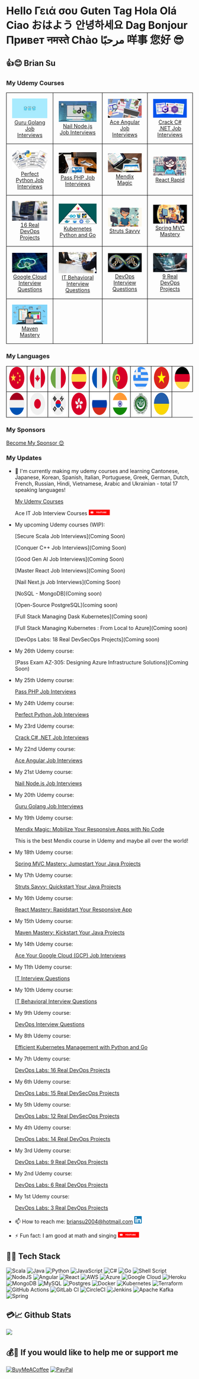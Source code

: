 # Hello Γειά σου Guten Tag Hola Olá Ciao おはよう 안녕하세요 Dag Bonjour Привет नमस्ते Chào مرحبًا 咩事 您好 😎

<!-- - [👍😊 Brian Su ](#-brian-su-)
  - [My Udemy courses](#my-udemy-courses)
  - [My languages](#my-languages)
  - [My updates](#my-updates)
- [🥇🔑 Tech Stack](#-tech-stack)
- [💳📈 Github Stats](#-github-stats)
- [💰🧧 If you would like to help me or support me](#-if-you-would-like-to-help-me-or-support-me) -->

<!--
01: English: Hello
02: Greek: Γειά σου
03: German: Guten Tag / Hi / Hallo
04: Spanish: Hola
05: Portuguese: Olá
06: Italian: Ciao
07: Japanese: おはよう
08: Korean: 안녕하세요
09: Dutch: Dag / Hoi / Hallo
10: French: Bonjour
11: Russian: Привет
12: Hindi: नमस्ते
13: Cantonese: 咩事
14: Mandarin: 您好

...

15: Vietnamese: Xin chào
16: Arabic: مرحبًا
-->

## 👍😊 Brian Su <!-- Ich bin -->

<!-- Sono Brian Su -->

<!-- <table style="border: 0; border-collapse: collapse;">
    <tr>
        <td style="padding: 0; margin: 0;">
            <a href="https://www.udemy.com/course/devops-labs-16-real-devops-projects/"><img src="Udemy/Flyer-16-300x500.png" style="padding: 0; margin: 0;"></a>
        </td>
        <td style="padding: 0; margin: 0;">
            <a href="https://www.udemy.com/course/managing-dask-kubernetes-with-kubectl-python-and-go/"><img src="Udemy/Flyer-Dask-300x500.png" style="padding: 0; margin: 0;"></a>
        </td>
        <td style="padding: 0; margin: 0;">
            <a href="https://www.udemy.com/course/devops-interview-questions-20xx/"><img src="Udemy/Flyer-IW-DevOps-300x500.png" style="padding: 0; margin: 0;"></a>
        </td>
    </tr>
</table> -->

<!-- Section 1: My Udemy Courses -->

### My Udemy Courses

<table style="width: 100%; border-collapse: collapse;">
  <!-- row 1 -->
  <tr>
    <td style="border: 1px solid black; padding: 15px; text-align: left;">
        <div style="text-align: center;">
            <a href="https://www.udemy.com/course/guru-golang/" target="_blank">
                <img src="Udemy/ad_200x112_Go.jpg" alt="Go Course Image">
            </a>
        </div>
        <div style="text-align: center;">
            <a href="https://www.udemy.com/course/guru-golang/" target="_blank">Guru Golang Job Interviews</a>
        </div>
    </td>
    <td style="border: 1px solid black; padding: 15px; text-align: left;">
        <div style="text-align: center;">
            <a href="https://www.udemy.com/course/nail-nodejs/" target="_blank">
                <img src="Udemy/ad_200x112_NodeJS.jpg" alt="Node.js Course Image">
            </a>
        </div>
        <div style="text-align: center;">
            <a href="https://www.udemy.com/course/nail-nodejs/" target="_blank">Nail Node.js Job Interviews</a>
        </div>
    </td>
    <td style="border: 1px solid black; padding: 15px; text-align: left;">
        <div style="text-align: center;">
            <a href="https://www.udemy.com/course/ace-angular/" target="_blank">
                <img src="Udemy/ad_200x112_Angular.jpg" alt="Angular Course Image">
            </a>
        </div>
        <div style="text-align: center;">
            <a href="https://www.udemy.com/course/ace-angular/" target="_blank">Ace Angular Job Interviews</a>
        </div>
    </td>
    <td style="border: 1px solid black; padding: 15px; text-align: left;">
        <div style="text-align: center;">
            <a href="https://www.udemy.com/course/crack-csharop-dotnet" target="_blank">
                <img src="Udemy/ad_200x112_CSharp.png" alt="C# .NET Course Image">
            </a>
        </div>
        <div style="text-align: center;">
            <a href="https://www.udemy.com/course/crack-csharop-dotnet" target="_blank">Crack C# .NET Job Interviews</a>
        </div>
    </td>
  </tr>
  <!-- row 2 -->
  <tr>
    <td style="border: 1px solid black; padding: 15px; text-align: left;">
        <div style="text-align: center;">
            <a href="https://www.udemy.com/course/perfect-python/" target="_blank">
                <img src="Udemy/ad_200x112_Python.png" alt="Python Course Image">
            </a>
        </div>
        <div style="text-align: center;">
            <a href="https://www.udemy.com/course/perfect-python/" target="_blank">Perfect Python Job Interviews</a>
        </div>
    </td>
    <td style="border: 1px solid black; padding: 15px; text-align: left;">
        <div style="text-align: center;">
            <a href="https://www.udemy.com/course/pass-php-job-interviews/" target="_blank">
                <img src="Udemy/ad_220x112_Php.jpg" alt="Php Course Image">
            </a>
        </div>
        <div style="text-align: center;">
            <a href="https://www.udemy.com/course/pass-php-job-interviews/" target="_blank">Pass PHP Job Interviews</a>
        </div>
    </td>
    <td style="border: 1px solid black; padding: 15px; text-align: left;">
        <div style="text-align: center;">
            <a href="https://www.udemy.com/course/mendix-magic/" target="_blank">
                <img src="Udemy/ad_200x112_Mendix.jpg" alt="Mendix Course Image">
            </a>
        </div>
        <div style="text-align: center;">
            <a href="https://www.udemy.com/course/mendix-magic/" target="_blank">Mendix Magic</a>
        </div>
    </td>
    <td style="border: 1px solid black; padding: 15px; text-align: left;">
        <div style="text-align: center;">
            <a href="https://www.udemy.com/course/react-rapidstart-creating-an-responsive-react-app-in-1-hour/" target="_blank">
                <img src="Udemy/ad_200x112_React.jpg" alt="React Course Image">
            </a>
        </div>
        <div style="text-align: center;">
            <a href="https://www.udemy.com/course/react-rapidstart-creating-an-responsive-react-app-in-1-hour/" target="_blank">React Rapid</a>
        </div>
    </td>
  </tr>
  <!-- row 3 -->
  <tr>
    <td style="border: 1px solid black; padding: 15px; text-align: left;">
        <div style="text-align: center;">
            <a href="https://www.udemy.com/course/devops-labs-16-real-devops-projects/" target="_blank">
                <img src="Udemy/ad_200x112_DevOps16.jpg" alt="DevOps16 Course Image">
            </a>
        </div>
        <div style="text-align: center;">
            <a href="https://www.udemy.com/course/devops-labs-16-real-devops-projects/" target="_blank">16 Real DevOps Projects</a>
        </div>
    </td>
    <td style="border: 1px solid black; padding: 15px; text-align: left;">
        <div style="text-align: center;">
            <a href="https://www.udemy.com/course/managing-dask-kubernetes-with-kubectl-python-and-go/" target="_blank">
                <img src="Udemy/ad_200x112_K8sPyGo.jpg" alt="Kubernetes Python and Go Course Image">
            </a>
        </div>
        <div style="text-align: center;">
            <a href="https://www.udemy.com/course/managing-dask-kubernetes-with-kubectl-python-and-go/" target="_blank">Kubernetes Python and Go</a>
        </div>
    </td>
    <td style="border: 1px solid black; padding: 15px; text-align: left;">
        <div style="text-align: center;">
            <a href="https://www.udemy.com/course/struts-savvy-quickstart-your-java-projects/" target="_blank">
                <img src="Udemy/ad_200x112_Struts.jpg" alt="Struts Course Image">
            </a>
        </div>
        <div style="text-align: center;">
            <a href="https://www.udemy.com/course/struts-savvy-quickstart-your-java-projects/" target="_blank">Struts Savvy</a>
        </div>
    </td>
    <td style="border: 1px solid black; padding: 15px; text-align: left;">
        <div style="text-align: center;">
            <a href="https://www.udemy.com/course/spring-mvc-mastery-jumpstart-your-java-projects/" target="_blank">
                <img src="Udemy/ad_200x112_SpringMVC.jpg" alt="Spring MVC Course Image">
            </a>
        </div>
        <div style="text-align: center;">
            <a href="https://www.udemy.com/course/spring-mvc-mastery-jumpstart-your-java-projects/" target="_blank">Spring MVC Mastery</a>
        </div>
    </td>
  </tr>
  <!-- row 4 -->
  <tr>
    <td style="border: 1px solid black; padding: 15px; text-align: left;">
        <div style="text-align: center;">
            <a href="https://www.udemy.com/course/it-contractor-google-cloud-gcp-interview-questions-20xx/" target="_blank">
                <img src="Udemy/ad_200x112_GCP.jpg" alt="GCP Course Image">
            </a>
        </div>
        <div style="text-align: center;">
            <a href="https://www.udemy.com/course/it-contractor-google-cloud-gcp-interview-questions-20xx/" target="_blank">Google Cloud Interview Questions</a>
        </div>
    </td>
    <td style="border: 1px solid black; padding: 15px; text-align: left;">
        <div style="text-align: center;">
            <a href="https://www.udemy.com/course/it-contractor-behavioral-interview-questions-20xx/" target="_blank">
                <img src="Udemy/ad_200x112_IWBehav.jpg" alt="Behavioral Interview Questions Course Image">
            </a>
        </div>
        <div style="text-align: center;">
            <a href="https://www.udemy.com/course/it-contractor-behavioral-interview-questions-20xx/" target="_blank">IT Behavioral Interview Questions</a>
        </div>
    </td>
    <td style="border: 1px solid black; padding: 15px; text-align: left;">
        <div style="text-align: center;">
            <a href="https://www.udemy.com/course/devops-interview-questions-20xx/" target="_blank">
                <img src="Udemy/ad_200x112_IWDevOps.jpg" alt="DevOps Interview Questions Course Image">
            </a>
        </div>
        <div style="text-align: center;">
            <a href="https://www.udemy.com/course/devops-interview-questions-20xx/" target="_blank">DevOps Interview Questions</a>
        </div>
    </td>
    <td style="border: 1px solid black; padding: 15px; text-align: left;">
        <div style="text-align: center;">
            <a href="https://www.udemy.com/course/devops-labs-9-real-devops-projects/" target="_blank">
                <img src="Udemy/ad_200x112_DevOps9.jpg" alt="DevOps9 Course Image">
            </a>
        </div>
        <div style="text-align: center;">
            <a href="https://www.udemy.com/course/devops-labs-9-real-devops-projects/" target="_blank">9 Real DevOps Projects</a>
        </div>
    </td>
  </tr>

  <!-- row 5 -->
  <tr>
    <td style="border: 1px solid black; padding: 15px; text-align: left;">
        <div style="text-align: center;">
            <a href="https://www.udemy.com/course/maven-mastery-kickstart-your-java-projects/" target="_blank">
                <img src="Udemy/ad_200x112_Maven.jpg" alt="Maven Course Image">
            </a>
        </div>
        <div style="text-align: center;">
            <a href="https://www.udemy.com/course/maven-mastery-kickstart-your-java-projects/" target="_blank">Maven Mastery</a>
        </div>
    </td>
    <td style="border: 1px solid black; padding: 15px; text-align: left;">
        <div></div>
    </td>
    <td style="border: 1px solid black; padding: 15px; text-align: left;">
            <div></div>
    </td>
    <td style="border: 1px solid black; padding: 15px; text-align: left;">
            <div></div>
    </td>
  </tr>

  <!-- row 5 -->
  <!-- <tr>
    <td style="border: 1px solid black; padding: 15px; text-align: left;">
        <div></div>
    </td>
    <td style="border: 1px solid black; padding: 15px; text-align: left;">
        <div></div>
    </td>
    <td style="border: 1px solid black; padding: 15px; text-align: left;">
            <div></div>
    </td>
    <td style="border: 1px solid black; padding: 15px; text-align: left;">
            <div></div>
    </td>
  </tr> -->
</table>

<!--
Steps for making the course image here:

- Download logo from "Course landing page" https://www.udemy.com/instructor/courses/
- Rename to "Udemy/ad_200x112_???.jpg"
- The size needs to be 200x112 (if needed, edit and resize to 200x112)
- Verify/Test
- Upload
- Update the db.json
-->

<!-- Section 2: My Languages -->

### My Languages

<table style="border-collapse: collapse; width: 100%;">
    <tr>
        <td style="border: 1px solid black;"><img src="lang-flag/china.png" alt="China Flag" style="width: 60px; height: 60px;"></td>
        <td style="border: 1px solid black;"><img src="lang-flag/canada.png" alt="Canadian Flag" style="width: 60px; height: 60px;"></td>
        <td style="border: 1px solid black;"><img src="lang-flag/italy.png" alt="Italy Flag" style="width: 60px; height: 60px;"></td>
        <td style="border: 1px solid black;"><img src="lang-flag/spain.png" alt="Spain Flag" style="width: 60px; height: 60px;"></td>
        <td style="border: 1px solid black;"><img src="lang-flag/france.png" alt="France Flag" style="width: 60px; height: 60px;"></td>
        <td style="border: 1px solid black;"><img src="lang-flag/portugal.png" alt="Portuguese Flag" style="width: 60px; height: 60px;"></td>
        <td style="border: 1px solid black;"><img src="lang-flag/greece.png" alt="Greek Flag" style="width: 60px; height: 60px;"></td>
        <td style="border: 1px solid black;"><img src="lang-flag/vietnam.png" alt="Vietnam Flag" style="width: 60px; height: 60px;"></td>
        <td style="border: 1px solid black;"><img src="lang-flag/germany.png" alt="German Flag" style="width: 60px; height: 60px;"></td>
    </tr>
    <tr>
        <td style="border: 1px solid black;"><img src="lang-flag/netherlands.png" alt="Netherland Flag" style="width: 60px; height: 60px;"></td>
        <td style="border: 1px solid black;"><img src="lang-flag/japan.png" alt="Japan Flag" style="width: 60px; height: 60px;"></td>
        <td style="border: 1px solid black;"><img src="lang-flag/south-korea.png" alt="South Korea Flag" style="width: 60px; height: 60px;"></td>
        <td style="border: 1px solid black;"><img src="lang-flag/hong-kong.png" alt="Hong Kong Flag" style="width: 60px; height: 60px;"></td>
        <td style="border: 1px solid black;"><img src="lang-flag/russia.png" alt="Russia Flag" style="width: 60px; height: 60px;"></td>
        <td style="border: 1px solid black;"><img src="lang-flag/india.png" alt="India Flag" style="width: 60px; height: 60px;"></td>
        <td style="border: 1px solid black;"><img src="lang-flag/arabic.png" alt="Arabic Flag" style="width: 60px; height: 60px;"></td>
        <td style="border: 1px solid black;"><img src="lang-flag/ukraine.png" alt="Ukraine Flag" style="width: 60px; height: 60px;"></td>
    </tr>
</table>

<!--
Steps for making a new language image here:
1. Google "ukrainian round transparent background"
2. Download
3. Crop if needed
4. Resize if needed => 60px * 60px
5. ChatGPT can make the background transparent

Python code

```py
from PIL import Image

# Open the image file
image_path = '/mnt/data/ukraine.jpg'
image = Image.open(image_path)

# Convert the image to RGBA (if it is not already in that mode)
image = image.convert("RGBA")

# Get the data of the image
data = image.getdata()

# Replace white background with transparency
new_data = []
for item in data:
    # Check for white (or nearly white) pixels
    if item[0] > 200 and item[1] > 200 and item[2] > 200:
        # Replace white pixels with transparent pixels
        new_data.append((255, 255, 255, 0))
    else:
        new_data.append(item)

# Update image data
image.putdata(new_data)

# Save the image with a transparent background
output_path = '/mnt/data/ukraine_transparent.png'
image.save(output_path, "PNG")

output_path
```

-->

<!--
https://vectorflags.com
https://www.vecteezy.com
https://www.freeflagicons.com
-->

<!-- Section 3: My Sponsors -->

### My Sponsors

[Become My Sponsor 😊](https://github.com/sponsors/briansu2004)

<!-- [Displaying a sponsor button in your repository](https://docs.github.com/en/repositories/managing-your-repositorys-settings-and-features/customizing-your-repository/displaying-a-sponsor-button-in-your-repository) -->

<!-- Section 4: My Updates -->

### My Updates

<!--
- 🔭 I'm currently coding.
- 🌱 I'm currently learning more about history.
- 👯 I'm looking to collaborate on [GitHub](https://github.com/briansu2004).
- 🤔 I'm looking for help with running faster.
- 💬 Ask me about any tech-related stuff.
- 📫 How to reach me: briansu2004@hotmail.com <a href="https://www.linkedin.com/in/brian-su-opentowork/" target="_blank"><img alt="brian Su | LinkedIn" width="20px" src="linkedin.svg" /></a>
- ⚡ Fun fact: I am good at math and singing <a href="https://www.youtube.com/@singchanter8651" target="_blank"><img alt="brian Su | Youtube" height="15px" src="YouTube.svg" /></a>
-->

<!-- - My family has 3 major issues now 😭😭😭 Very difficult time since the beginning of 2023 and new year of rabbit -->

<!-- <a href="https://www.youtube.com/@devopswithbrian2283" target="_blank"><img alt="DevOps with Brian | Youtube" height="15px" src="YouTube.svg" /></a> -->

- 🔭 I'm currently making my udemy courses and learning Cantonese, Japanese, Korean, Spanish, Italian, Portuguese, Greek, German, Dutch, French, Russian, Hindi, Vietnamese, Arabic and Ukrainian - total 17 speaking languages!

  [My Udemy Courses](https://myudemycourses.netlify.app/)

  <!-- [Ace IT Job Interview Courses](https://www.youtube.com/@AceITJobInterviewCourses-ok4gn) -->

  Ace IT Job Interview Courses <a href="https://www.youtube.com/@AceITJobInterviewCourses-ok4gn" target="_blank"><img alt="brian Su | Youtube" height="15px" src="YouTube.svg" /></a>

  <!-- 
  @AceITJobInterviewCourses-ok4gn 
  https://www.youtube.com/@AceITJobInterviewCourses-ok4gn
  https://www.youtube.com/channel/UCPQaJmElLBya7vliMk1E1Sg
  -->

- My upcoming Udemy courses (WIP):

  <!-- [Pass PHP Job Interviews](Coming Soon) -->
  
  [Secure Scala Job Interviews](Coming Soon)

  [Conquer C++ Job Interviews](Coming Soon)

  [Good Gen AI Job Interviews](Coming Soon)

  <!-- [Master JavaScript Job Interviews](Coming Soon) -->

  [Master React Job Interviews](Coming Soon)

  [Nail Next.js Job Interviews](Coming Soon)

  <!-- 
  [Angular Mastery: Kickstart Your Full Stack Projects](Coming Soon)

  [VUE Mastery: Quickstart Your Full Stack Projects](Coming Soon)

  [NPM Mastery: Kickstart Your NodeJS Projects](Coming Soon)

  [PIP Mastery: Kickstart Your Python Projects](Coming Soon)

  [Go module Mastery: Kickstart Your Go Projects](Coming Soon)

  [NuGet Mastery: Kickstart Your C# Projects](Coming Soon)

  [Gradle Mastery: Kickstart Your Java Projects](Coming Soon) 
  -->

  [NoSQL - MongoDB](Coming soon)

  [Open-Source PostgreSQL](coming soon)

  [Full Stack Managing Dask Kubernetes](Coming soon)

  [Full Stack Managing Kubernetes : From Local to Azure](Coming soon)

  [DevOps Labs: 18 Real DevSecOps Projects](Coming soon)

  <!-- [IT Contractor Success: Thriving in Toronto, Canada](Coming soon) -->

  <!-- [New course](https://www.udemy.com/user/brian-su-18/) -->

<!-- 
- My 27th Udemy course:

  [?](https://www.udemy.com/course/)

- My 26th Udemy course:

  [Pass Exam AZ-305: Designing Azure Infrastructure Solutions](https://www.udemy.com/course/pass-az-305)
-->

- My 26th Udemy course:

  [Pass Exam AZ-305: Designing Azure Infrastructure Solutions](Coming Soon)

- My 25th Udemy course:

  [Pass PHP Job Interviews](https://www.udemy.com/course/pass-php-job-interviews/)

- My 24th Udemy course:

  [Perfect Python Job Interviews](https://www.udemy.com/course/perfect-python/)

- My 23rd Udemy course:

  [Crack C# .NET Job Interviews](https://www.udemy.com/course/crack-csharop-dotnet/)

- My 22nd Udemy course:

  [Ace Angular Job Interviews](https://www.udemy.com/course/ace-angular/)

- My 21st Udemy course:

  [Nail Node.js Job Interviews](https://www.udemy.com/course/nail-nodejs/)

- My 20th Udemy course:

  [Guru Golang Job Interviews](https://www.udemy.com/course/guru-golang/)

- My 19th Udemy course:

  [Mendix Magic: Mobilize Your Responsive Apps with No Code](https://www.udemy.com/course/mendix-magic/)

  This is the best Mendix course in Udemy and maybe all over the world!

- My 18th Udemy course:

  [Spring MVC Mastery: Jumpstart Your Java Projects](https://www.udemy.com/course/spring-mvc-mastery-jumpstart-your-java-projects/)

- My 17th Udemy course:

  [Struts Savvy: Quickstart Your Java Projects](https://www.udemy.com/course/struts-savvy-quickstart-your-java-projects/)

- My 16th Udemy course:

  [React Mastery: Rapidstart Your Responsive App](https://www.udemy.com/course/react-rapidstart-creating-an-responsive-react-app-in-1-hour/)

<!-- [React Rapidstart: Creating an Responsive React App in 1 hour](https://www.udemy.com/course/react-rapidstart-creating-an-responsive-react-app-in-1-hour/) -->

- My 15th Udemy course:

  [Maven Mastery: Kickstart Your Java Projects](https://www.udemy.com/course/maven-mastery-kickstart-your-java-projects/)

- My 14th Udemy course:

  [Ace Your Google Cloud (GCP) Job Interviews](https://www.udemy.com/course/it-contractor-google-cloud-gcp-interview-questions-20xx/)

  <!-- - My 13th Udemy course:

    [IT Contractor Angular Interview Questions (2023)](https://www.udemy.com/course/it-contractor-angular-interview-questions-20xx/)

  - My 12th Udemy course:

    [IT Contractor .Net and C# Interview Questions (2023)](https://www.udemy.com/course/it-contractor-net-and-c-interview-questions-20xx/) -->

- My 11th Udemy course:

  <!-- [IT Contractor Interview Questions (2023)](https://www.udemy.com/course/it-contractor-interview-questions-20xx) -->

  [IT Interview Questions](https://www.udemy.com/course/it-contractor-interview-questions-20xx/)

- My 10th Udemy course:

  <!-- [IT Contractor Behavioral Interview Questions (2023)](https://www.udemy.com/course/it-contractor-behavioral-interview-questions-20xx) -->

  [IT Behavioral Interview Questions](https://www.udemy.com/course/it-contractor-behavioral-interview-questions-20xx/)

- My 9th Udemy course:

  [DevOps Interview Questions](https://www.udemy.com/course/devops-interview-questions-20xx/)

- My 8th Udemy course:

  <!-- [Managing Dask Kubernetes with Kubectl, Python and Go](https://www.udemy.com/course/managing-dask-kubernetes-with-kubectl-python-and-go/) -->

  [Efficient Kubernetes Management with Python and Go](https://www.udemy.com/course/managing-dask-kubernetes-with-kubectl-python-and-go/)

- My 7th Udemy course:

  [DevOps Labs: 16 Real DevOps Projects](https://www.udemy.com/course/devops-labs-16-real-devops-projects/)

- My 6th Udemy course:

  [DevOps Labs: 15 Real DevSecOps Projects](https://www.udemy.com/course/devops-labs-15-real-devsecops-projects/)

- My 5th Udemy course:

  [DevOps Labs: 12 Real DevSecOps Projects](https://www.udemy.com/course/devops-labs-12-real-devsecops-projects/)

- My 4th Udemy course:

  [DevOps Labs: 14 Real DevOps Projects](https://www.udemy.com/course/devops-labs-14-real-devops-projects/)

- My 3rd Udemy course:

  [DevOps Labs: 9 Real DevOps Projects](https://www.udemy.com/course/devops-labs-9-real-devops-projects/)

- My 2nd Udemy course:

  [DevOps Labs: 6 Real DevOps Projects](https://www.udemy.com/course/devops-labs-6-real-devops-projects/)

- My 1st Udemy course:

  [DevOps Labs: 3 Real DevOps Projects](https://www.udemy.com/course/devops-labs-9-real-devops-projects-free-version/)

- 📫 How to reach me: <briansu2004@hotmail.com> <a href="https://www.linkedin.com/in/brian-su-opentowork/" target="_blank"><img alt="brian Su | LinkedIn" width="20px" src="linkedin.svg" /></a>

- ⚡ Fun fact: I am good at math and singing <a href="https://www.youtube.com/@singchanter8651" target="_blank"><img alt="Sing Chanter Cantar 唱 | Youtube" height="15px" src="YouTube.svg" /></a>

<!-- ![My YouTube](https://img.shields.io/badge/YouTube-%23FF0000.svg?style=for-the-badge&logo=YouTube&logoColor=white) -->

<!--
briansu2004@hotmail.com

<a href="https://www.linkedin.com/in/brian-su-opentowork/" target="_blank">
  <img align="left" alt="brian Su | LinkedIn" width="30px"  src="linkedin.svg" />
</a>

<br />
<br />
-->

<!--
- 👯 I'm looking to collaborate on ...
- 🤔 I'm looking for help with ...
- 😄 Pronouns: ...
- ⚡ Fun fact: ...
-->

## 🥇🔑 Tech Stack

<!--
<p align="left">
  <a href="https://www.java.com" target="_blank"> <img src="https://raw.githubusercontent.com/devicons/devicon/master/icons/java/java-original.svg" alt="java" width="40" height="40"/> </a>
  <a href="https://spring.io/" target="_blank"> <img src="https://www.vectorlogo.zone/logos/springio/springio-icon.svg" alt="spring" width="40" height="40"/> </a>
  <a href="https://developer.mozilla.org/en-US/docs/Web/JavaScript" target="_blank"> <img src="https://raw.githubusercontent.com/devicons/devicon/master/icons/javascript/javascript-original.svg" alt="javascript" width="40" height="40"/> </a>
  <a href="https://reactjs.org/" target="_blank"> <img src="https://raw.githubusercontent.com/devicons/devicon/master/icons/react/react-original-wordmark.svg" alt="react" width="40" height="40"/> </a>
   <a href="https://redux.js.org" target="_blank"> <img src="https://raw.githubusercontent.com/devicons/devicon/master/icons/redux/redux-original.svg" alt="redux" width="40" height="40"/> </a>
   <a href="https://git-scm.com/" target="_blank"> <img src="https://www.vectorlogo.zone/logos/git-scm/git-scm-icon.svg" alt="git" width="40" height="40"/> </a>
   <a href="https://www.linux.org/" target="_blank"> <img src="https://raw.githubusercontent.com/devicons/devicon/master/icons/linux/linux-original.svg" alt="linux" width="40" height="40"/> </a>
   <a href="https://www.w3.org/html/" target="_blank"> <img src="https://raw.githubusercontent.com/devicons/devicon/master/icons/html5/html5-original-wordmark.svg" alt="html5" width="40" height="40"/> </a><a href="https://www.mysql.com/" target="_blank"> <img src="https://raw.githubusercontent.com/devicons/devicon/master/icons/mysql/mysql-original-wordmark.svg" alt="mysql" width="40" height="40"/> </a>
</p>
-->

<!-- https://ileriayo.github.io/markdown-badges/ -->

![Scala](https://img.shields.io/badge/scala-%23DC322F.svg?style=for-the-badge&logo=scala&logoColor=white) ![Java](https://img.shields.io/badge/java-%23ED8B00.svg?style=for-the-badge&logo=java&logoColor=white) ![Python](https://img.shields.io/badge/python-3670A0?style=for-the-badge&logo=python&logoColor=ffdd54) ![JavaScript](https://img.shields.io/badge/javascript-%23323330.svg?style=for-the-badge&logo=javascript&logoColor=%23F7DF1E) ![C#](https://img.shields.io/badge/c%23-%23239120.svg?style=for-the-badge&logo=c-sharp&logoColor=white) ![Go](https://img.shields.io/badge/go-%2300ADD8.svg?style=for-the-badge&logo=go&logoColor=white) ![Shell Script](https://img.shields.io/badge/shell_script-%23121011.svg?style=for-the-badge&logo=gnu-bash&logoColor=white)
![NodeJS](https://img.shields.io/badge/node.js-6DA55F?style=for-the-badge&logo=node.js&logoColor=white) ![Angular](https://img.shields.io/badge/angular-%23DD0031.svg?style=for-the-badge&logo=angular&logoColor=white) ![React](https://img.shields.io/badge/react-%2320232a.svg?style=for-the-badge&logo=react&logoColor=%2361DAFB)
![AWS](https://img.shields.io/badge/AWS-%23FF9900.svg?style=for-the-badge&logo=amazon-aws&logoColor=white) ![Azure](https://img.shields.io/badge/azure-%230072C6.svg?style=for-the-badge&logo=microsoftazure&logoColor=white) ![Google Cloud](https://img.shields.io/badge/Google%20Cloud-%234285F4.svg?style=for-the-badge&logo=google-cloud&logoColor=white) ![Heroku](https://img.shields.io/badge/heroku-%23430098.svg?style=for-the-badge&logo=heroku&logoColor=white)
![MongoDB](https://img.shields.io/badge/MongoDB-%234ea94b.svg?style=for-the-badge&logo=mongodb&logoColor=white) ![MySQL](https://img.shields.io/badge/mysql-%2300f.svg?style=for-the-badge&logo=mysql&logoColor=white) ![Postgres](https://img.shields.io/badge/postgres-%23316192.svg?style=for-the-badge&logo=postgresql&logoColor=white)
![Docker](https://img.shields.io/badge/docker-%230db7ed.svg?style=for-the-badge&logo=docker&logoColor=white) ![Kubernetes](https://img.shields.io/badge/kubernetes-%23326ce5.svg?style=for-the-badge&logo=kubernetes&logoColor=white) ![Terraform](https://img.shields.io/badge/terraform-%235835CC.svg?style=for-the-badge&logo=terraform&logoColor=white) ![GitHub Actions](https://img.shields.io/badge/github%20actions-%232671E5.svg?style=for-the-badge&logo=githubactions&logoColor=white) ![GitLab CI](https://img.shields.io/badge/gitlab%20ci-%23181717.svg?style=for-the-badge&logo=gitlab&logoColor=white) ![CircleCI](https://img.shields.io/badge/circle%20ci-%23161616.svg?style=for-the-badge&logo=circleci&logoColor=white) ![Jenkins](https://img.shields.io/badge/jenkins-%232C5263.svg?style=for-the-badge&logo=jenkins&logoColor=white)
![Apache Kafka](https://img.shields.io/badge/Apache%20Kafka-000?style=for-the-badge&logo=apachekafka) ![Spring](https://img.shields.io/badge/spring-%236DB33F.svg?style=for-the-badge&logo=spring&logoColor=white)

<!--
![Scala](https://img.shields.io/badge/scala-%23DC322F.svg?style=for-the-badge&logo=scala&logoColor=white) ![Java](https://img.shields.io/badge/java-%23ED8B00.svg?style=for-the-badge&logo=java&logoColor=white) ![Python](https://img.shields.io/badge/python-3670A0?style=for-the-badge&logo=python&logoColor=ffdd54) ![JavaScript](https://img.shields.io/badge/javascript-%23323330.svg?style=for-the-badge&logo=javascript&logoColor=%23F7DF1E) ![TypeScript](https://img.shields.io/badge/typescript-%23007ACC.svg?style=for-the-badge&logo=typescript&logoColor=white) ![C#](https://img.shields.io/badge/c%23-%23239120.svg?style=for-the-badge&logo=c-sharp&logoColor=white) ![Go](https://img.shields.io/badge/go-%2300ADD8.svg?style=for-the-badge&logo=go&logoColor=white) ![Shell Script](https://img.shields.io/badge/shell_script-%23121011.svg?style=for-the-badge&logo=gnu-bash&logoColor=white) ![Kotlin](https://img.shields.io/badge/kotlin-%237F52FF.svg?style=for-the-badge&logo=kotlin&logoColor=white) ![Markdown](https://img.shields.io/badge/markdown-%23000000.svg?style=for-the-badge&logo=markdown&logoColor=white) ![LaTeX](https://img.shields.io/badge/latex-%23008080.svg?style=for-the-badge&logo=latex&logoColor=white) ![Perl](https://img.shields.io/badge/perl-%2339457E.svg?style=for-the-badge&logo=perl&logoColor=white) ![R](https://img.shields.io/badge/r-%23276DC3.svg?style=for-the-badge&logo=r&logoColor=white)
![NodeJS](https://img.shields.io/badge/node.js-6DA55F?style=for-the-badge&logo=node.js&logoColor=white) ![Angular](https://img.shields.io/badge/angular-%23DD0031.svg?style=for-the-badge&logo=angular&logoColor=white) ![React](https://img.shields.io/badge/react-%2320232a.svg?style=for-the-badge&logo=react&logoColor=%2361DAFB) ![Redux](https://img.shields.io/badge/redux-%23593d88.svg?style=for-the-badge&logo=redux&logoColor=white) ![Expo](https://img.shields.io/badge/expo-1C1E24?style=for-the-badge&logo=expo&logoColor=#D04A37)
![AWS](https://img.shields.io/badge/AWS-%23FF9900.svg?style=for-the-badge&logo=amazon-aws&logoColor=white) ![Azure](https://img.shields.io/badge/azure-%230072C6.svg?style=for-the-badge&logo=microsoftazure&logoColor=white) ![Google Cloud](https://img.shields.io/badge/Google%20Cloud-%234285F4.svg?style=for-the-badge&logo=google-cloud&logoColor=white) ![Heroku](https://img.shields.io/badge/heroku-%23430098.svg?style=for-the-badge&logo=heroku&logoColor=white)
![Pandas](https://img.shields.io/badge/pandas-%23150458.svg?style=for-the-badge&logo=pandas&logoColor=white) ![NumPy](https://img.shields.io/badge/numpy-%23013243.svg?style=for-the-badge&logo=numpy&logoColor=white) ![Matplotlib](https://img.shields.io/badge/Matplotlib-%23ffffff.svg?style=for-the-badge&logo=Matplotlib&logoColor=black) ![scikit-learn](https://img.shields.io/badge/scikit--learn-%23F7931E.svg?style=for-the-badge&logo=scikit-learn&logoColor=white) ![TensorFlow](https://img.shields.io/badge/TensorFlow-%23FF6F00.svg?style=for-the-badge&logo=TensorFlow&logoColor=white) ![PyTorch](https://img.shields.io/badge/PyTorch-%23EE4C2C.svg?style=for-the-badge&logo=PyTorch&logoColor=white) ![Keras](https://img.shields.io/badge/Keras-%23D00000.svg?style=for-the-badge&logo=Keras&logoColor=white)
![MongoDB](https://img.shields.io/badge/MongoDB-%234ea94b.svg?style=for-the-badge&logo=mongodb&logoColor=white) ![MySQL](https://img.shields.io/badge/mysql-%2300f.svg?style=for-the-badge&logo=mysql&logoColor=white) ![Postgres](https://img.shields.io/badge/postgres-%23316192.svg?style=for-the-badge&logo=postgresql&logoColor=white) ![SQLite](https://img.shields.io/badge/sqlite-%2307405e.svg?style=for-the-badge&logo=sqlite&logoColor=white) ![Oracle](https://img.shields.io/badge/Oracle-F80000?style=for-the-badge&logo=oracle&logoColor=white)
![Apache Maven](https://img.shields.io/badge/Apache%20Maven-C71A36?style=for-the-badge&logo=Apache%20Maven&logoColor=white) ![Gradle](https://img.shields.io/badge/Gradle-02303A.svg?style=for-the-badge&logo=Gradle&logoColor=white) ![NPM](https://img.shields.io/badge/NPM-%23000000.svg?style=for-the-badge&logo=npm&logoColor=white)
![Docker](https://img.shields.io/badge/docker-%230db7ed.svg?style=for-the-badge&logo=docker&logoColor=white) ![Kubernetes](https://img.shields.io/badge/kubernetes-%23326ce5.svg?style=for-the-badge&logo=kubernetes&logoColor=white) ![Terraform](https://img.shields.io/badge/terraform-%235835CC.svg?style=for-the-badge&logo=terraform&logoColor=white) ![GitHub Actions](https://img.shields.io/badge/github%20actions-%232671E5.svg?style=for-the-badge&logo=githubactions&logoColor=white) ![GitLab CI](https://img.shields.io/badge/gitlab%20ci-%23181717.svg?style=for-the-badge&logo=gitlab&logoColor=white) ![CircleCI](https://img.shields.io/badge/circle%20ci-%23161616.svg?style=for-the-badge&logo=circleci&logoColor=white) ![Jenkins](https://img.shields.io/badge/jenkins-%232C5263.svg?style=for-the-badge&logo=jenkins&logoColor=white)
![Apache Kafka](https://img.shields.io/badge/Apache%20Kafka-000?style=for-the-badge&logo=apachekafka) ![RabbitMQ](https://img.shields.io/badge/Rabbitmq-FF6600?style=for-the-badge&logo=rabbitmq&logoColor=white) ![Blazor](https://img.shields.io/badge/blazor-%235C2D91.svg?style=for-the-badge&logo=blazor&logoColor=white) ![.Net](https://img.shields.io/badge/.NET-5C2D91?style=for-the-badge&logo=.net&logoColor=white) ![Spring](https://img.shields.io/badge/spring-%236DB33F.svg?style=for-the-badge&logo=spring&logoColor=white)
![Visual Studio Code](https://img.shields.io/badge/Visual%20Studio%20Code-0078d7.svg?style=for-the-badge&logo=visual-studio-code&logoColor=white) ![IntelliJ IDEA](https://img.shields.io/badge/IntelliJIDEA-000000.svg?style=for-the-badge&logo=intellij-idea&logoColor=white) ![Notepad++](https://img.shields.io/badge/Notepad++-90E59A.svg?style=for-the-badge&logo=notepad%2b%2b&logoColor=black)
-->

<!--
![Swagger](https://img.shields.io/badge/-Swagger-%23Clojure?style=for-the-badge&logo=swagger&logoColor=white) ![Apollo-GraphQL](https://img.shields.io/badge/-ApolloGraphQL-311C87?style=for-the-badge&logo=apollo-graphql) ![Postman](https://img.shields.io/badge/Postman-FF6C37?style=for-the-badge&logo=postman&logoColor=white) ![Splunk](https://img.shields.io/badge/splunk-%23000000.svg?style=for-the-badge&logo=splunk&logoColor=white) ![Power Bi](https://img.shields.io/badge/power_bi-F2C811?style=for-the-badge&logo=powerbi&logoColor=black) ![Jira](https://img.shields.io/badge/jira-%230A0FFF.svg?style=for-the-badge&logo=jira&logoColor=white)

<br />
-->

<!--
## Skills

- Dev
- Cloud
- DevOps
- AI
- Full Stack
- Big Data
- Data Science
- Machine Learning
- Java
- Python
- Scala
- JavaScript
- C#
- Go
- Shell
- Node.js
- AWS
- Azure
- GCP
- Salesforce
- OpenShift
- IBM
- React
- Angular
- Docker
- Kubernetes
- GitHub
- GitLab
- Spark
- Kafka
- Cassandra
-->

<!--

## My GitHub

![My GitHub](https://github-readme-stats.vercel.app/api?username=briansu2004&show_icons=true&theme=rose_pine)

![My GitHub](https://github-readme-stats.vercel.app/api/top-langs/?username=briansu2004&layout=compact&card_width=250&langs_count=20&theme=rose_pine)

-->

<!-- Profile Summary Card -->

## 💳📈 Github Stats

<img src="https://github-profile-summary-cards.vercel.app/api/cards/profile-details?username=briansu2004&theme=vue"/>

<!--
<p align="left">
 <img width="48%" src="https://github-readme-stats.vercel.app/api?username=briansu2004&show_icons=true&theme=vue" />
 <img width="48%" src="https://github-readme-streak-stats.herokuapp.com/?user=briansu2004&theme=vue" />
</p>

![My GitHub](https://github-readme-stats.vercel.app/api/top-langs/?username=briansu2004&layout=compact&card_width=250&langs_count=20&theme=rose_pine)
-->

<!-- <p align="left">
 <img src="https://github-readme-streak-stats.herokuapp.com/?user=briansu2004&theme=vue" height="120" />
</p> -->

<!-- <img src="https://github-readme-stats.vercel.app/api/top-langs/?username=briansu2004&layout=compact&langs_count=20&theme=rose_pine"/> -->

<!--
## ✍️👩‍💻 Random Dev Quote

![Random Dev Quote](https://quotes-github-readme.vercel.app/api?type=horizontal&theme=vue)
-->

## 💰🧧 If you would like to help me or support me

[![BuyMeACoffee](https://img.shields.io/badge/Buy%20Me%20a%20Coffee-ffdd00?style=for-the-badge&logo=buy-me-a-coffee&logoColor=black)](https://buymeacoffee.com/BRIANSU2004) [![PayPal](https://img.shields.io/badge/PayPal-00457C?style=for-the-badge&logo=paypal&logoColor=white)](https://paypal.me/briansu2004)

<!-- [![Patreon](https://img.shields.io/badge/Patreon-F96854?style=for-the-badge&logo=patreon&logoColor=white)](https://patreon.com/mtechviral) -->

<!-- paypal.me/briansu2004 -->

<!-- json server

https://raw.githubusercontent.com/briansu2004/briansu2004/main/db.json

==>

https://my-json-server.typicode.com/briansu2004/briansu2004

https://my-json-server.typicode.com/briansu2004/briansu2004/myUdemyCourses
-->

<!-- [2025 New Year Resolutions](2025NYR.md) -->
